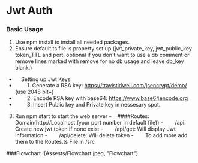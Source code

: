 # Jwt Auth

### Basic Usage

1. Use npm install to install all needed packages.
2. Ensure default.ts file is property set up (jwt_private_key, jwt_public_key token_TTL and port, optional if you don't want to use a db comment or remove lines marked with remove for no db usage and leave db_key blank.)

- &nbsp;&nbsp;&nbsp;&nbsp;Setting up Jwt Keys:
- &nbsp;&nbsp;&nbsp;&nbsp;&nbsp;&nbsp;&nbsp;&nbsp;1. Generate a RSA key: https://travistidwell.com/jsencrypt/demo/ (use 2048 bit+)
- &nbsp;&nbsp;&nbsp;&nbsp;&nbsp;&nbsp;&nbsp;&nbsp;2. Encode RSA key with base64: https://www.base64encode.org
- &nbsp;&nbsp;&nbsp;&nbsp;&nbsp;&nbsp;&nbsp;&nbsp;3. Insert Public key and Private key in nessesary spot.

3. Run npm start to start the web server
   -&nbsp;&nbsp;&nbsp;&nbsp;####Routes: Domain(http://Localhost:(your port number in default file))
   -&nbsp;&nbsp;&nbsp;&nbsp;&nbsp;&nbsp;&nbsp;&nbsp;/api: Create new jwt token if none exist
   -&nbsp;&nbsp;&nbsp;&nbsp;&nbsp;&nbsp;&nbsp;&nbsp;/api/get: Will display Jwt information
   -&nbsp;&nbsp;&nbsp;&nbsp;&nbsp;&nbsp;&nbsp;&nbsp;/api/delete: Will delete token
   -&nbsp;&nbsp;&nbsp;&nbsp;&nbsp;&nbsp;&nbsp;&nbsp;To add more add them to the Routes.ts File in /src

###Flowchart
!(Assests/Flowchart.jpeg, "Flowchart")
